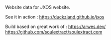 Website data for JXOS website.

See it in action :
https://duckzland.github.io/jxos

Build based on great work of :
https://arwes.dev/
https://github.com/soulextract/soulextract.com
